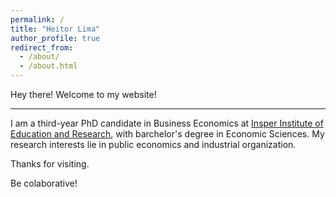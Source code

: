 ```yaml
---
permalink: /
title: "Heitor Lima"
author_profile: true
redirect_from: 
  - /about/
  - /about.html
---
```


Hey there! Welcome to my website!

------

I am a third-year PhD candidate in Business Economics at [Insper Institute of Education and Research](https://www.insper.edu.br/en/graduate/doctoral-program/doctoral-in-business-economics-phd-in-business-economics/), with barchelor's degree in Economic Sciences. My research interests lie in public economics and industrial organization.

Thanks for visiting.

Be colaborative!
